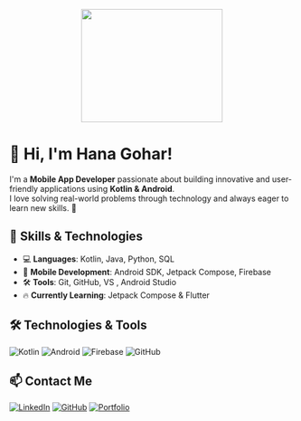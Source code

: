 <p align="center">
  <img src="https://media1.giphy.com/media/v1.Y2lkPTc5MGI3NjExaDZmeDZxczhxcmpwbjF0OGt3cjh5MnN4bWd3cm56YmZ5Zmtkdmt2aSZlcD12MV9pbnRlcm5hbF9naWZfYnlfaWQmY3Q9Zw/0jSaktCLbJw8PCUVt0/giphy.gif" width="250" height="200">
</p>

# 👋 Hi, I'm Hana Gohar!
I'm a **Mobile App Developer** passionate about building innovative and user-friendly applications using **Kotlin & Android**.  
I love solving real-world problems through technology and always eager to learn new skills. 🚀


## 🚀 Skills & Technologies
- 💻 **Languages**: Kotlin, Java, Python, SQL
- 📱 **Mobile Development**: Android SDK, Jetpack Compose, Firebase
- 🛠 **Tools**: Git, GitHub, VS , Android Studio 
- 🔥 **Currently Learning**: Jetpack Compose & Flutter

## 🛠️ Technologies & Tools
![Kotlin](https://img.shields.io/badge/Kotlin-0095D5?style=flat&logo=kotlin&logoColor=white)
![Android](https://img.shields.io/badge/Android-3DDC84?style=flat&logo=android&logoColor=white)
![Firebase](https://img.shields.io/badge/Firebase-FFCA28?style=flat&logo=firebase&logoColor=black)
![GitHub](https://img.shields.io/badge/GitHub-181717?style=flat&logo=github&logoColor=white)

## 📫 Contact Me
[![LinkedIn](https://img.shields.io/badge/LinkedIn-Connect-blue?logo=linkedin)](https://www.linkedin.com/in/hana-gohar/)
[![GitHub](https://img.shields.io/badge/GitHub-Follow-black?logo=github)](https://github.com/hanagohar)
[![Portfolio](https://img.shields.io/badge/Portfolio-Visit-green?logo=internet-explorer)](https://hanagohar.github.io/Personal-Portfolio-/)
